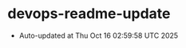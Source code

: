 # devops-readme-update
<!--START_SECTION:activity-->
- Auto-updated at Thu Oct 16 02:59:58 UTC 2025
<!--END_SECTION:activity-->
